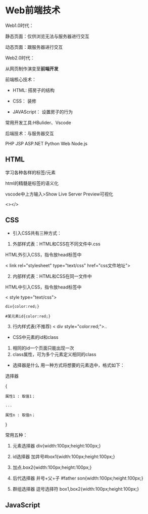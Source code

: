 # Web前端技术

Web1.0时代：

静态页面：仅供浏览无法与服务器进行交互

动态页面：跟服务器进行交互

Web2.0时代：

从网页制作演变至**前端开发**

前端核心技术：

- HTML: 搭房子的结构

- CSS： 装修

- JAVAScript： 设置房子的行为

常用开发工具:HBulider、Vscode

后端技术：与服务器交互

PHP  JSP  ASP.NET  Python Web  Node.js

## HTML
学习各种各样的标签/元素

html的精髓是标签的语义化

vscode中上方输入>Show Live Server Preview可视化

<></>

## CSS
- 引入CSS共有三种方式：
1. 外部样式表：HTML和CSS在不同文件中.css

HTML外引入CSS，指令放head标签中

< link rel="stylesheet" type="text/css" href="css文件地址">

2. 内部样式表：HTML和CSS在同一文件中

HTML中引入CSS，指令放head标签中

< style type="text/css"> 

    div{color:red;}

    #某元素id{color:red;}

3. 行内样式表(不推荐)
< div style="color:red;">..<div>

- CSS中元素的id和class
1. 相同的id一个页面只能出现一次 
2. class属性，可为多个元素定义相同的class

- 选择器是什么
用一种方式将想要的元素选中，格式如下：

选择器

{

    属性1 : 取值1；

    ...

    属性n : 取值n；

}

常用五种： 
1. 元素选择器
div{width:100px;height:100px;}

2. id选择器
加井号#box1{width:100px;height:100px;}

3. 加点.box2{width:100px;height:100px;}

4. 后代选择器
井号+父+子 #father son{width:100px;height:100px;}

5. 群组选择器
逗号选择符 box1,box2{width:100px;height:100px;}

## JavaScript



